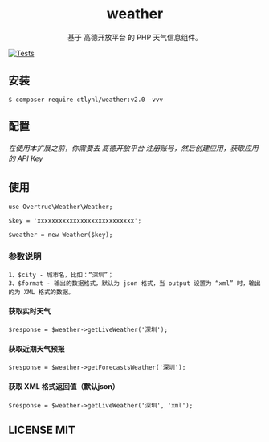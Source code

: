 <h1 align="center"> weather </h1>

<p align="center"> 基于 高德开放平台 的 PHP 天气信息组件。</p>

[![Tests](https://github.com/Ctlynl/weather/actions/workflows/tests.yml/badge.svg)](https://github.com/Ctlynl/weather/actions/workflows/tests.yml)

## 安装

```shell
$ composer require ctlynl/weather:v2.0 -vvv
```

## 配置
###### 在使用本扩展之前，你需要去 高德开放平台 注册账号，然后创建应用，获取应用的 API Key

## 使用

```shell
use Overtrue\Weather\Weather;

$key = 'xxxxxxxxxxxxxxxxxxxxxxxxxxx';

$weather = new Weather($key);
```

### 参数说明
```shell
1、$city - 城市名，比如：“深圳”；
3、$format - 输出的数据格式，默认为 json 格式，当 output 设置为 “xml” 时，输出的为 XML 格式的数据。
```

#### 获取实时天气
```shell
$response = $weather->getLiveWeather('深圳');
```

#### 获取近期天气预报
```shell
$response = $weather->getForecastsWeather('深圳');
```

#### 获取 XML 格式返回值（默认json）
```shell
$response = $weather->getLiveWeather('深圳', 'xml');
```

## LICENSE MIT